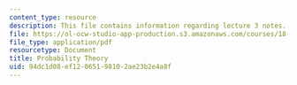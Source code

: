 ```yaml
---
content_type: resource
description: This file contains information regarding lecture 3 notes.
file: https://ol-ocw-studio-app-production.s3.amazonaws.com/courses/18-s096-topics-in-mathematics-with-applications-in-finance-fall-2013/94dc1d08ef12065198102ae23b2e4a8f_MIT18_S096F13_lecnote3.pdf
file_type: application/pdf
resourcetype: Document
title: Probability Theory
uid: 94dc1d08-ef12-0651-9810-2ae23b2e4a8f
---
```

